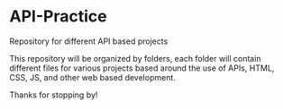 # API-Practice
Repository for different API based projects

This repository will be organized by folders, each folder will contain different files for various projects based around the use of APIs, HTML, CSS, JS, and other web based development. 

Thanks for stopping by!
